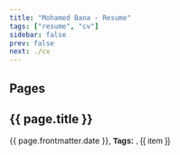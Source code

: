 ```yaml
---
title: "Mohamed Bana - Resume"
tags: ["resume", "cv"]
sidebar: false
prev: false
next: ./cv
---
```


<!-- ## Pages -->

<!-- * [CV](./cv)
* [CV Download](./cv-download.md)
* [Cover Letter](./cover-letter)
* [About Me](./about-me) -->

## Pages

<router-link
    v-for="page in pages"
    v-bind:key="page.path"
    :to="page.path"
    tag="div"><h2><a>{{ page.title }}</a></h2><div>{{ page.frontmatter.date }}, <b class="tags-heading">Tags:</b> <span v-for="(item, index) in page.frontmatter.tags" class="tag"><span v-if="index != 0">, </span>{{ item }}</span></div><div></div>
</router-link>

<script>
const LOCALE = 'en-GB';
const LOCALE_OPTIONS  = { weekday: 'long', year: 'numeric', month: 'long', day: 'numeric' };

const format_date = (date) => {
    return new Date(date).toLocaleDateString(LOCALE, LOCALE_OPTIONS);
}

export default {
    computed: {
        pages() {
            // { "title": "Rust Lang", "frontmatter": { "title": "Rust Lang", "tags": [ "blog", "programming", "software", "rust", "rust lang" ], "date": "2020-08-01", "sidebar": false, "type": "post", "prev": false, "next": "./projects" }, "regularPath": "/rust-lang/", "relativePath": "rust-lang/index.md", "key": "v-32333916", "path": "/rust-lang/", "headers": [ { "level": 2, "title": "Pages", "slug": "pages" } ], "lastUpdated": "8/11/2020, 3:24:34 PM" }
            const { regularPath, relativePath, path } = this.$page;
            // const current_path =
            console.log('this.$page=%O', this.$page);
            console.log('this.$page=%o', this.$page);
            console.log('this.$page=%j', this.$page);
            const sorted_desc = this.$site.pages.filter((page) => {
                console.log('page=%O', page);
                console.log('page=%o', page);
                console.log('page=%j', page);
                const { path } = page;
                if (page.path && page.path === regularPath) {
                    return false;
                }
                if (page.path && page.path.startsWith(regularPath)) {
                    return true;
                }
                return false;
                // console.log('page.path=', page.path);
                // return page.path.startsWith(regularPath);
            }).sort((a,b) => {
                // return new Date(b.frontmatter.date) - new Date(a.frontmatter.date);
                // return new Date(b.frontmatter.date) - new Date(a.frontmatter.date);
                return b.frontmatter.title.localeCompare(a.frontmatter.title);
            }).map((page) => {
                if (page.lastUpdated) {
                    const formatted_date = format_date(page.lastUpdated);
                    page.frontmatter.date = formatted_date;
                }
                // page.frontmatter.date = this.format_date(page.frontmatter.date);
                return page;
            })

            // console.log('sorted_desc=', sorted_desc);
            return sorted_desc;
        }
    },
}
</script>

<style scoped>
.tags-heading {
    /* display: inline-block; */
    /* margin-block-start: 0; */
    /* margin-block-end: 0; */
    /* margin-block-start: 1.33em;
    margin-block-end: 1.33em; */
    font-family: 'Alegreya Sans SC', sans-serif;
}
.tags {
    /* border: 1px solid black; */
    font-family: 'Alegreya Sans SC', sans-serif;
}

.tag {
    /* border: 1px solid black;
    padding: 2px; */
    font-family: 'Alegreya Sans SC', sans-serif;
}

.item:last-child .comma {
    display: none;
}
</style>

